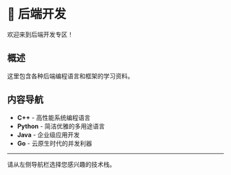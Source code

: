 

# 💾 后端开发

欢迎来到后端开发专区！

## 概述

这里包含各种后端编程语言和框架的学习资料。

## 内容导航

- **C++** - 高性能系统编程语言
- **Python** - 简洁优雅的多用途语言
- **Java** - 企业级应用开发
- **Go** - 云原生时代的并发利器

---

请从左侧导航栏选择您感兴趣的技术栈。

